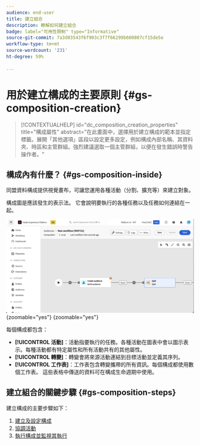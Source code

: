 ```yaml
---
audience: end-user
title: 建立組合
description: 瞭解如何建立組合
badge: label="可用性限制" type="Informative"
source-git-commit: 7a3d03543f6f903c3f7f66299b600807cf15de5e
workflow-type: tm+mt
source-wordcount: '231'
ht-degree: 59%

---
```



# 用於建立構成的主要原則 {#gs-composition-creation}

>[!CONTEXTUALHELP]
>id="dc_composition_creation_properties"
>title="構成屬性"
>abstract="在此畫面中，選擇用於建立構成的範本並指定標籤。展開「其他選項」區段以設定更多設定，例如構成內部名稱、其資料夾、時區和主管群組。強烈建議選取一個主管群組，以便在發生錯誤時警告操作者。"

## 構成內有什麼？ {#gs-composition-inside}

同盟資料構成提供視覺畫布，可讓您運用各種活動（分割、擴充等）來建立對象。

構成圖是應該發生的表示法。 它會說明要執行的各種任務以及任務如何連結在一起。

![](assets/composition-example.png){zoomable="yes"} {zoomable="yes"}

每個構成都包含：

* **[!UICONTROL 活動]**：活動指要執行的任務。各種活動在圖表中會以圖示表示。每種活動都有特定屬性和所有活動共有的其他屬性。
* **[!UICONTROL 轉變]**：轉變會將來源活動連結到目標活動並定義其序列。
* **[!UICONTROL 工作表]**：工作表包含轉變攜帶的所有資訊。每個構成都使用數個工作表。 這些表格中傳送的資料可在構成生命週期中使用。

## 建立組合的關鍵步驟 {#gs-composition-steps}

建立構成的主要步驟如下：

1. [建立及設定構成](../compositions/create-composition.md)
1. [協調活動](../compositions/orchestrate-activities.md)
1. [執行構成並監視其執行](../compositions/start-monitor-composition.md)
